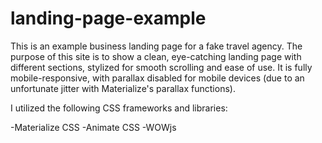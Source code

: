 # landing-page-example

This is an example business landing page for a fake travel agency. The purpose of this site is to show a clean, 
eye-catching landing page with different sections, stylized for smooth scrolling and ease of use. It is fully mobile-responsive, 
with parallax disabled for mobile devices (due to an unfortunate jitter with Materialize's parallax functions).

I utilized the following CSS frameworks and libraries:

-Materialize CSS
-Animate CSS
-WOWjs

